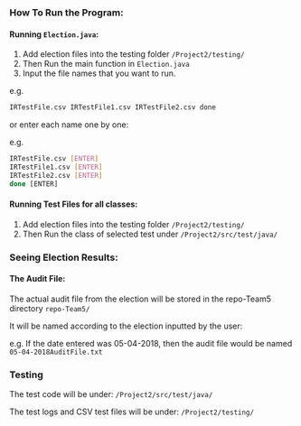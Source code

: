 ### How To Run the Program:

#### Running `Election.java`:

1. Add election files into the testing folder `/Project2/testing/`
2. Then Run the main function in `Election.java`
3. Input the file names that you want to run.

e.g.

```bash
IRTestFile.csv IRTestFile1.csv IRTestFile2.csv done
```

or enter each name one by one:

e.g.

```bash
IRTestFile.csv [ENTER]
IRTestFile1.csv [ENTER]
IRTestFile2.csv [ENTER]
done [ENTER]
```

#### Running Test Files for all classes:

1. Add election files into the testing folder `/Project2/testing/`
2. Then Run the class of selected test under  `/Project2/src/test/java/` 

### Seeing Election Results:

#### The Audit File:

The actual audit file from the election will be stored in the repo-Team5 directory `repo-Team5/`

 It will be named according to the election inputted by the user:

e.g. If the date entered was 05-04-2018, then the audit file would be named `05-04-2018AuditFile.txt`

### Testing
The test code will be under: `/Project2/src/test/java/`

The test logs and CSV test files will be under: `/Project2/testing/`
